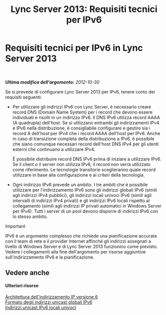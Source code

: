 ﻿---
title: 'Lync Server 2013: Requisiti tecnici per IPv6'
TOCTitle: Requisiti tecnici per IPv6
ms:assetid: caff0123-ce41-4a62-87a0-00b1d118b72b
ms:mtpsurl: https://technet.microsoft.com/it-it/library/JJ205278(v=OCS.15)
ms:contentKeyID: 49301965
ms.date: 08/24/2015
mtps_version: v=OCS.15
ms.translationtype: HT
---

# Requisiti tecnici per IPv6 in Lync Server 2013

 

_**Ultima modifica dell'argomento:** 2012-10-30_

Se si prevede di configurare Lync Server 2013 per IPv6, tenere conto dei requisiti seguenti:

  - Per utilizzare gli indirizzi IPv6 con Lync Server, è necessario creare record DNS (Domain Name System) per i record che devono essere individuati e risolti in un indirizzo IPv6. Il DNS IPv6 utilizza record AAAA (A quadrupla) dell'host. Se si utilizzano entrambi gli indirizzamenti IPv4 e IPv6 nella distribuzione, è consigliabile configurare e gestire sia i record A dell'host per IPv4 che i record AAAA dell'host per IPv6. Anche in caso di transizione completa della distribuzione a IPv6, è possibile che siano comunque necessari record dell'host DNS IPv4 per gli utenti esterni che continuano a utilizzare IPv4.
    
    È possibile distribuire record DNS IPv6 prima di iniziare a utilizzare IPv6. Se il client o il server non utilizza IPv6, il record non verrà utilizzato come riferimento. Le tecnologie transitorie sceglieranno quale record utilizzare in base alla configurazione e ai criteri della tecnologia.

  - Ogni indirizzo IPv6 prevede un ambito. I tre ambiti che è possibile utilizzare per l'indirizzamento IPv6 sono gli indirizzi globali IPv6 (simili agli indirizzi IPv4 pubblici), gli indirizzi locali univoci IPv6 (simili agli intervalli di indirizzi IPv4 privati) e gli indirizzi IPv6 locali rispetto al collegamento (simili agli indirizzi IP privati automatici in Windows Server per IPv4). Tutti i server di un pool devono disporre di indirizzi IPv6 con lo stesso ambito.

> [!important]  
> IPv6 è un argomento complesso che richiede una pianificazione accurata con il team di rete e il provider Internet affinché gli indirizzi assegnati a livello di Windows Server e di Lync Server 2013 funzionino come previsto. Vedere i collegamenti alla fine dell'argomento per risorse aggiuntive sull'indirizzamento IPv6 e la pianificazione.

## Vedere anche

#### Ulteriori risorse

[Architettura dell'indirizzamento IP versione 6](http://tools.ietf.org/html/rfc4291)  
[Formato degli indirizzi unicast globali IPv6](http://tools.ietf.org/html/rfc3587)  
[Indirizzi unicast IPv6 locali univoci](http://tools.ietf.org/html/rfc4193)

